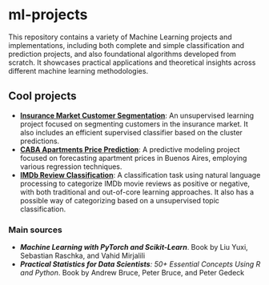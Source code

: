 # ml-projects

This repository contains a variety of Machine Learning projects and implementations, including both complete and simple classification and prediction projects, and also foundational algorithms developed from scratch. It showcases practical applications and theoretical insights across different machine learning methodologies.

## Cool projects

- [**Insurance Market Customer Segmentation**](unsupervised-learning/insurance-market-segmentation/insurance-market-segmentation.ipynb): An unsupervised learning project focused on segmenting customers in the insurance market. It also includes an efficient supervised classifier based on the cluster predictions.
- [**CABA Apartments Price Prediction**](supervised-learning/caba-apartment-price-prediction/caba-apartments.ipynb): A predictive modeling project focused on forecasting apartment prices in Buenos Aires, employing various regression techniques.
- [**IMDb Review Classification**](supervised-learning/imdb-review-classification/imdb.ipynb): A classification task using natural language processing to categorize IMDb movie reviews as positive or negative, with both traditional and out-of-core learning approaches. It also has a possible way of categorizing based on a unsupervised topic classification.

### Main sources

- _**Machine Learning with PyTorch and Scikit-Learn**_. Book by Liu Yuxi, Sebastian Raschka, and Vahid Mirjalili
- _**Practical Statistics for Data Scientists**: 50+ Essential Concepts Using R and Python_. Book by Andrew Bruce, Peter Bruce, and Peter Gedeck


